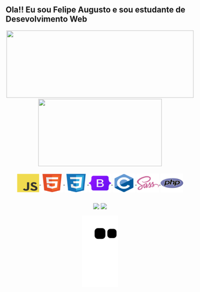 ## Ola!! Eu sou Felipe Augusto e sou estudante de Desevolvimento Web

<div align="center">
  <a href="https://github.com/felpsgus">
  <img height="180em" width="500em" src="https://github-readme-stats.vercel.app/api?username=felpsgus&show_icons=true&theme=github_dark&include_all_commits=true&count_private=true&hide_border=true&title_color=1F6FEB&bg_color=050a14&custom_title=My%20GitHub%20Stats""/>
  <img height="180em" width="330em" src="https://github-readme-stats.vercel.app/api/top-langs/?username=felpsgus&layout=compact&langs_count=7&theme=github_dark&hide_border=true&title_color=1F6FEB&bg_color=050a14&card_width=240em"/>
</div>
  
<div align="center" style="display: inline_block"><br>
  <img align="center" alt="felps-Js" height="50" width="60" src="https://raw.githubusercontent.com/devicons/devicon/master/icons/javascript/javascript-original.svg">
  <img align="center" alt="felps-HTML" height="50" width="60" src="https://raw.githubusercontent.com/devicons/devicon/master/icons/html5/html5-original.svg">
  <img align="center" alt="felps-CSS" height="50" width="60" src="https://raw.githubusercontent.com/devicons/devicon/master/icons/css3/css3-original.svg">
  <img align="center" alt="felps-CSS" height="50" width="60" src="https://raw.githubusercontent.com/devicons/devicon/master/icons/bootstrap/bootstrap-original.svg">
  <img align="center" alt="felps-SASS" height="50" width="60" src="https://raw.githubusercontent.com/devicons/devicon/master/icons/c/c-original.svg">
  <img align="center" alt="felps-SASS" height="50" width="60" src="https://raw.githubusercontent.com/devicons/devicon/master/icons/sass/sass-original.svg">
  <img align="center" alt="felps-SASS" height="50" width="60" src="https://raw.githubusercontent.com/devicons/devicon/master/icons/php/php-original.svg">
</div>

##
  
<div align="center">
  <a href="https://instagram.com/felps_gus" target="_blank"><img src="https://img.shields.io/badge/-Instagram-%23E4405F?style=for-the-badge&logo=instagram&logoColor=white" target="_blank"></a>
  <a href="https://www.linkedin.com/in/felipe-augusto-lopes-veras-510926230" target="_blank"><img src="https://img.shields.io/badge/-LinkedIn-%230077B5?style=for-the-badge&logo=linkedin&logoColor=white" target="_blank"></a>
  
   ![Snake animation](https://github.com/felpsgus/felpsgus/blob/output/github-contribution-grid-snake.svg)
</div>
